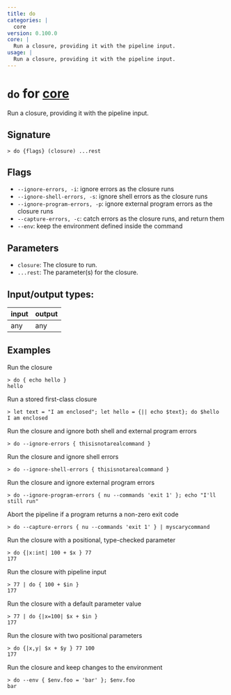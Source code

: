 ```yaml
---
title: do
categories: |
  core
version: 0.100.0
core: |
  Run a closure, providing it with the pipeline input.
usage: |
  Run a closure, providing it with the pipeline input.
---
```

<!-- This file is automatically generated. Please edit the command in https://github.com/nushell/nushell instead. -->

# `do` for [core](/commands/categories/core.md)

<div class='command-title'>Run a closure, providing it with the pipeline input.</div>

## Signature

```> do {flags} (closure) ...rest```

## Flags

 -  `--ignore-errors, -i`: ignore errors as the closure runs
 -  `--ignore-shell-errors, -s`: ignore shell errors as the closure runs
 -  `--ignore-program-errors, -p`: ignore external program errors as the closure runs
 -  `--capture-errors, -c`: catch errors as the closure runs, and return them
 -  `--env`: keep the environment defined inside the command

## Parameters

 -  `closure`: The closure to run.
 -  `...rest`: The parameter(s) for the closure.


## Input/output types:

| input | output |
| ----- | ------ |
| any   | any    |

## Examples

Run the closure
```nu
> do { echo hello }
hello
```

Run a stored first-class closure
```nu
> let text = "I am enclosed"; let hello = {|| echo $text}; do $hello
I am enclosed
```

Run the closure and ignore both shell and external program errors
```nu
> do --ignore-errors { thisisnotarealcommand }

```

Run the closure and ignore shell errors
```nu
> do --ignore-shell-errors { thisisnotarealcommand }

```

Run the closure and ignore external program errors
```nu
> do --ignore-program-errors { nu --commands 'exit 1' }; echo "I'll still run"

```

Abort the pipeline if a program returns a non-zero exit code
```nu
> do --capture-errors { nu --commands 'exit 1' } | myscarycommand

```

Run the closure with a positional, type-checked parameter
```nu
> do {|x:int| 100 + $x } 77
177
```

Run the closure with pipeline input
```nu
> 77 | do { 100 + $in }
177
```

Run the closure with a default parameter value
```nu
> 77 | do {|x=100| $x + $in }
177
```

Run the closure with two positional parameters
```nu
> do {|x,y| $x + $y } 77 100
177
```

Run the closure and keep changes to the environment
```nu
> do --env { $env.foo = 'bar' }; $env.foo
bar
```
